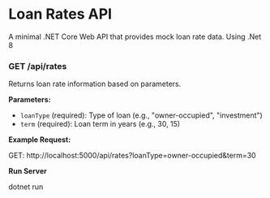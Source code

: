 # Loan Rates API

A minimal .NET Core Web API that provides mock loan rate data. Using .Net 8

### GET /api/rates

Returns loan rate information based on parameters.

**Parameters:**

- `loanType` (required): Type of loan (e.g., "owner-occupied", "investment")
- `term` (required): Loan term in years (e.g., 30, 15)

**Example Request:**

GET: http://localhost:5000/api/rates?loanType=owner-occupied&term=30

**Run Server**

dotnet run
